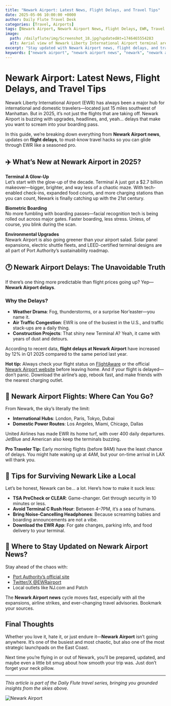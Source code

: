 ```yaml
---
title: "Newark Airport: Latest News, Flight Delays, and Travel Tips"
date: 2025-05-06 10:00:00 +0000
author: Daily Flute Travel Desk
categories: [Travel, Airports]
tags: [Newark Airport, Newark Airport News, Flight Delays, EWR, Travel Tips]
image:
  path: /dailyflute/img/Screenshot_18.jpg?updatedAt=1746465554283
  alt: Aerial view of Newark Liberty International Airport terminal area
excerpt: "Stay updated with Newark Airport news, flight delays, and travel tips. Learn how to navigate EWR efficiently and stay informed."
keywords: ["newark airport", "newark airport news", "newark", "newark airport delays", "flight delays newark airport", "newark airport flights"]
---
```


# Newark Airport: Latest News, Flight Delays, and Travel Tips

Newark Liberty International Airport (EWR) has always been a major hub for international and domestic travelers—located just 15 miles southwest of Manhattan. But in 2025, it’s not just the flights that are taking off. Newark Airport is buzzing with upgrades, headlines, and, yeah… delays that make you want to scream into your boarding pass.

In this guide, we’re breaking down everything from **Newark Airport news**, updates on **flight delays**, to must-know travel hacks so you can glide through EWR like a seasoned pro.

## ✈️ What’s New at Newark Airport in 2025?

**Terminal A Glow-Up**  
Let’s start with the glow-up of the decade. Terminal A just got a $2.7 billion makeover—bigger, brighter, and way less of a chaotic maze. With tech-enabled check-ins, expanded food courts, and more charging stations than you can count, Newark is finally catching up with the 21st century.

**Biometric Boarding**  
No more fumbling with boarding passes—facial recognition tech is being rolled out across major gates. Faster boarding, less stress. Unless, of course, you blink during the scan.

**Environmental Upgrades**  
Newark Airport is also going greener than your airport salad. Solar panel expansions, electric shuttle fleets, and LEED-certified terminal designs are all part of Port Authority’s sustainability roadmap.

## 🕐 Newark Airport Delays: The Unavoidable Truth

If there’s one thing more predictable than flight prices going up? Yep—**Newark Airport delays**.

### Why the Delays?

- **Weather Drama**: Fog, thunderstorms, or a surprise Nor’easter—you name it.
- **Air Traffic Congestion**: EWR is one of the busiest in the U.S., and traffic stack-ups are a daily thing.
- **Construction Projects**: That shiny new Terminal A? Yeah, it came with years of dust and detours.

According to recent data, **flight delays at Newark Airport** have increased by 12% in Q1 2025 compared to the same period last year.

**Hot tip:** Always check your flight status on [FlightAware](https://matloomreconcile.com/varyitnrkj?key=d01e47998667c24b087b2e9ede2d487d) or the official [Newark Airport website](https://www.newarkairport.com/) before leaving home. And if your flight is delayed—don’t panic. Download the airline’s app, rebook fast, and make friends with the nearest charging outlet.

## 🛫 Newark Airport Flights: Where Can You Go?

From Newark, the sky’s literally the limit:

- **International Hubs**: London, Paris, Tokyo, Dubai
- **Domestic Power Routes**: Los Angeles, Miami, Chicago, Dallas

United Airlines has made EWR its home turf, with over 400 daily departures. JetBlue and American also keep the terminals buzzing.

**Pro Traveler Tip:** Early morning flights (before 9AM) have the least chance of delays. You might hate waking up at 4AM, but your on-time arrival in LAX will thank you.

## 🧳 Tips for Surviving Newark Like a Local

Let’s be honest, Newark can be… a lot. Here’s how to make it suck less:

- **TSA PreCheck or CLEAR**: Game-changer. Get through security in 10 minutes or less.
- **Avoid Terminal C Rush Hour**: Between 4–7PM, it’s a sea of humans.
- **Bring Noise-Cancelling Headphones**: Because screaming babies and boarding announcements are not a vibe.
- **Download the EWR App**: For gate changes, parking info, and food delivery to your terminal.

## 📡 Where to Stay Updated on Newark Airport News?

Stay ahead of the chaos with:

- [Port Authority’s official site](https://www.panynj.gov/)
- [Twitter/X @EWRairport](https://twitter.com/EWRairport)
- Local outlets like NJ.com and Patch

The **Newark Airport news** cycle moves fast, especially with all the expansions, airline strikes, and ever-changing travel advisories. Bookmark your sources.

## Final Thoughts

Whether you love it, hate it, or just endure it—**Newark Airport** isn’t going anywhere. It’s one of the busiest and most chaotic, but also one of the most strategic launchpads on the East Coast.

Next time you’re flying in or out of Newark, you’ll be prepared, updated, and maybe even a little bit smug about how smooth your trip was. Just don’t forget your neck pillow.

---

*This article is part of the Daily Flute travel series, bringing you grounded insights from the skies above.*

![Newark Airport](/dailyflute/img/Screenshot_17.jpg?updatedAt=1746465554322)
